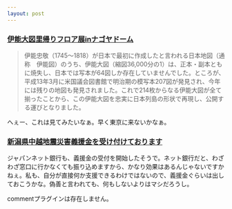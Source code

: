 ```yaml
---
layout: post
---
```

<h3><a href="http://www.nagoya-dome.co.jp/event/event041030.html">伊能大図里帰りフロア展inナゴヤドーム</a></h3>
<blockquote><p>伊能忠敬（1745〜1818）が日本で最初に作成したと言われる日本地図（通称　伊能図）のうち、伊能大図（縮図36,000分の1）は、正本・副本ともに焼失し、日本では写本が64図しか存在していませんでした。ところが、平成13年3月に米国議会図書館で明治期の模写本207図が発見され、今年には残りの地図も発見されました。これで214枚からなる伊能大図が全て揃ったことから、この伊能大図を忠実に日本列島の形状で再現し、公開する運びとなりました。</p>
</blockquote>
<p>へぇー、これは見てみたいなぁ。早く東京に来ないかなぁ。</p>
<h3><a href="http://www.akaihane.or.jp/saigai/">新潟県中越地震災害義援金を受け付けております</a></h3>
<p>ジャパンネット銀行も、義援金の受付を開始したそうで。ネット銀行だと、わざわざ窓口に行かなくても振り込めますから、かなり効果はあるんじゃないですかねぇ。私も、自分が直接何か支援できるわけではないので、義援金ぐらいは出しておこうかな。偽善と言われても、何もしないよりはマシだろうし。</p>
<p><span class="error">commentプラグインは存在しません。</span> </p>
